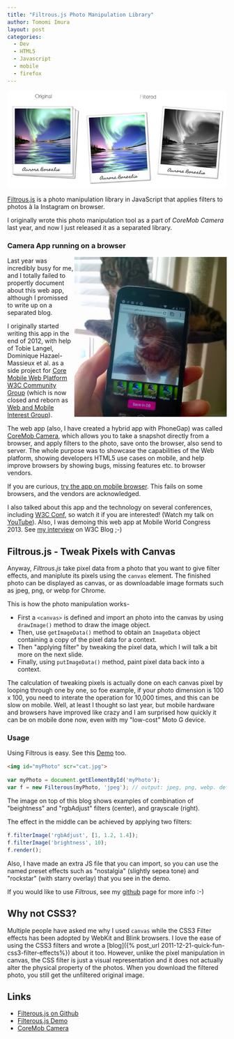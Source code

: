 ```yaml
---
title: "Filtrous.js Photo Manipulation Library"	
author: Tomomi Imura
layout: post
categories:
  - Dev
  - HTML5
  - Javascript
  - mobile
  - firefox
---
```


![Filtrous](/assets/images/articles/2014/03/filtrous.jpg "Filtrous")

[Filtrous.js][filtrous] is a photo manipulation library in JavaScript that applies filters to photos à la Instagram on browser. 

I originally wrote this photo manipulation tool as a part of *CoreMob Camera* last year, and now I just released it as a separated library.


### Camera App running on a browser

<img src="/assets/images/articles/2014/03/coremobcamera.jpg" width="350" alt="CoreMob Camera" align="right">


Last year was incredibly busy for me, and I totally failed to propertly document about this web app, although I promissed to write up on a separated blog.

I originally started writing this app in the end of 2012, with help of Tobie Langel, Dominique Hazael-Massieux et al. as a side project for [Core Mobile Web Platform W3C Community Group][coremob] (which is now closed and reborn as [Web and Mobile Interest Group][webmob]). 

The web app (also, I have created a hybrid app with PhoneGap) was called [CoreMob Camera][camera], which allows you to take a snapshot directly from a browser, and apply filters to the photo, save onto the browser, also send to server. The whole purpose was to showcase the capabilities of the Web platform, showing developers HTML5 use cases on mobile, and help improve browsers by showing bugs, missing features etc. to browser vendors. 

If you are curious, [try the app on mobile browser][cameraapp]. This fails on some browsers, and the vendors are acknowledged.

I also talked about this app and the technology on several conferences, including [W3C Conf][w3conf], so watch it if you are interested! (Watch my talk on [YouTube][video]). Also, I was demoing this web app at Mobile World Congress 2013. See [my interview][interview] on W3C Blog ;-)


## Filtrous.js - Tweak Pixels with Canvas

Anyway, *Filtrous.js* take pixel data from a photo that you want to give filter effects, and maniplute its pixels using the `canvas` element. The finished photo can be displayed as canvas, or as downloadable image formats such as jpeg, png, or webp for Chrome.

This is how the photo manipulation works-

- First a `<canvas>` is defined and import an photo into the canvas by using `drawImage()` method to draw the image object. 
- Then, use `getImageData()` method to obtain an `ImageData` object containing a copy of the pixel data for a context.
- Then "applying filter" by tweaking the pixel data, which I will talk a bit more on the next slide.
- Finally, using `putImageData()` method, paint pixel data back into a context.

The calculation of tweaking pixels is actually done on each canvas pixel by looping through one by one, so foe example, if your photo dimension is 100 x 100, you need to interate the operation for 10,000 times, and this can be slow on mobile. Well, at least I thought so last year, but mobile hardware and browsers have improved like crazy and I am surprised how quickly it can be on mobile done now, even with my "low-cost" Moto G device.


### Usage 

Using Filtrous is easy. See this [Demo][demo] too.


```html
<img id="myPhoto" scr="cat.jpg">

```

```javascript
var myPhoto = document.getElementById('myPhoto');
var f = new Filterous(myPhoto, 'jpeg'); // output: jpeg, png, webp. default is canvas

```

The image on top of this blog shows examples of combination of "beightness" and "rgbAdjust" filters (center), and grayscale (right).

The effect in the middle can be achieved by applying two filters:
 
```javascript
f.filterImage('rgbAdjust', [1, 1.2, 1.4]);
f.filterImage('brightness', 10);
f.render();
```


Also, I have made an extra JS file that you can import, so you can use the named preset effects such as "nostalgia" (slightly sepea tone) and "rockstar" (with starry overlay) that you see in the demo.

If you would like to use *Filtrous*, see my [github][filtrous] page for more info :-)


## Why not CSS3?

Multiple people have asked me why I used `canvas` while the CSS3 Filter effects has been adopted by WebKit and Blink browsers.
I love the ease of using the CSS3 filters and wrote a [blog]({% post_url 2011-12-21-quick-fun-css3-filter-effects%}) about it too. However, unlike the pixel manipulation in canvas, the CSS filter is just a visual representation and it does not actually alter the physical property of the photos. When you download the filtered photo, you still get the unfiltered original image.

## Links

- [Filterous.js on Github][filtrous]
- [Filterous.js Demo][demo]
- [CoreMob Camera][camera]


[github]: https://github.com/girliemac/
[filtrous]: https://github.com/girliemac/Filterous
[coremob]: https://github.com/coremob
[webmob]: https://github.com/w3c-webmob
[camera]: https://github.com/coremob/camera
[cameraapp]: http://coremob.github.io/camera/vanilla/index.html
[w3conf]: http://www.w3.org/conf/2013sf/
[video]: https://www.youtube.com/watch?v=3Afi-v-m_Gc
[interview]: http://www.w3.org/blog/2013/04/interview-demonstrating-web-ap/
[demo]: http://girliemac.com/Filterous/demo/
